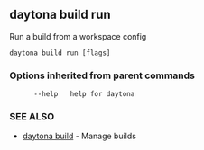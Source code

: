 ## daytona build run

Run a build from a workspace config

```
daytona build run [flags]
```

### Options inherited from parent commands

```
      --help   help for daytona
```

### SEE ALSO

* [daytona build](daytona_build.md)	 - Manage builds


